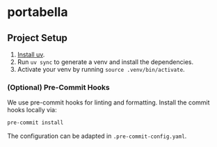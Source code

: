 # portabella

## Project Setup

1. [Install uv](https://pypi.org/project/uv/).
2. Run `uv sync` to generate a venv and install the dependencies.
3. Activate your venv by running `source .venv/bin/activate`.

### (Optional) Pre-Commit Hooks

We use pre-commit hooks for linting and formatting. Install the commit hooks locally via:

```bash
pre-commit install
```

The configuration can be adapted in `.pre-commit-config.yaml`.
